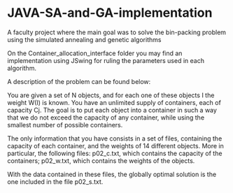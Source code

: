 # JAVA-SA-and-GA-implementation
A faculty project where the main goal was to solve the bin-packing problem using the simulated annealing and genetic algorithms

On the Container_allocation_interface folder you may find an implementation using JSwing for ruling the parameters used in each algorithm.

A description of the problem can be found below:

You are given a set of N objects, and for each one of these objects I the weight W(I) is known. You have an unlimited supply of containers, each of capacity Cj. The goal is to put each object into a container in such a way that we do not exceed the capacity of any
container, while using the smallest number of possible containers.

The only information that you have consists in a set of files, containing the capacity of each container, and the weights of 14
different objects. 
More in particular, the following files: p02_c.txt, which contains the capacity of the containers; 
p02_w.txt, which contains the weights of the objects.

With the data contained in these files, the globally optimal solution is the one included
in the file p02_s.txt.
